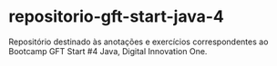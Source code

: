 # repositorio-gft-start-java-4
Repositório destinado às anotações e exercícios correspondentes ao Bootcamp GFT Start #4 Java, Digital Innovation One.
